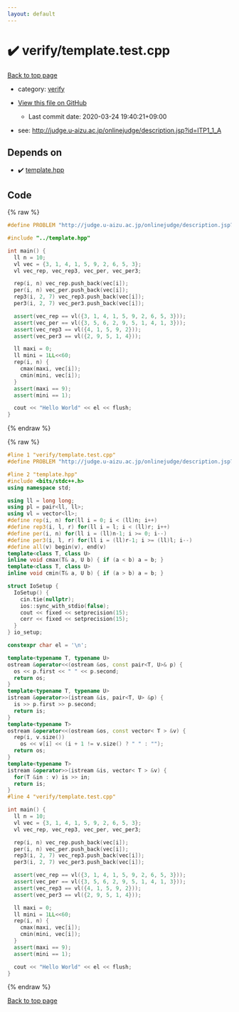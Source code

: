 ```yaml
---
layout: default
---
```


<!-- mathjax config similar to math.stackexchange -->
<script type="text/javascript" async
  src="https://cdnjs.cloudflare.com/ajax/libs/mathjax/2.7.5/MathJax.js?config=TeX-MML-AM_CHTML">
</script>
<script type="text/x-mathjax-config">
  MathJax.Hub.Config({
    TeX: { equationNumbers: { autoNumber: "AMS" }},
    tex2jax: {
      inlineMath: [ ['$','$'] ],
      processEscapes: true
    },
    "HTML-CSS": { matchFontHeight: false },
    displayAlign: "left",
    displayIndent: "2em"
  });
</script>

<script type="text/javascript" src="https://cdnjs.cloudflare.com/ajax/libs/jquery/3.4.1/jquery.min.js"></script>
<script src="https://cdn.jsdelivr.net/npm/jquery-balloon-js@1.1.2/jquery.balloon.min.js" integrity="sha256-ZEYs9VrgAeNuPvs15E39OsyOJaIkXEEt10fzxJ20+2I=" crossorigin="anonymous"></script>
<script type="text/javascript" src="../../assets/js/copy-button.js"></script>
<link rel="stylesheet" href="../../assets/css/copy-button.css" />


# :heavy_check_mark: verify/template.test.cpp

<a href="../../index.html">Back to top page</a>

* category: <a href="../../index.html#e8418d1d706cd73548f9f16f1d55ad6e">verify</a>
* <a href="{{ site.github.repository_url }}/blob/master/verify/template.test.cpp">View this file on GitHub</a>
    - Last commit date: 2020-03-24 19:40:21+09:00


* see: <a href="http://judge.u-aizu.ac.jp/onlinejudge/description.jsp?id=ITP1_1_A">http://judge.u-aizu.ac.jp/onlinejudge/description.jsp?id=ITP1_1_A</a>


## Depends on

* :heavy_check_mark: <a href="../../library/template.hpp.html">template.hpp</a>


## Code

<a id="unbundled"></a>
{% raw %}
```cpp
#define PROBLEM "http://judge.u-aizu.ac.jp/onlinejudge/description.jsp?id=ITP1_1_A"

#include "../template.hpp"

int main() {
  ll n = 10;
  vl vec = {3, 1, 4, 1, 5, 9, 2, 6, 5, 3};
  vl vec_rep, vec_rep3, vec_per, vec_per3;

  rep(i, n) vec_rep.push_back(vec[i]);
  per(i, n) vec_per.push_back(vec[i]);
  rep3(i, 2, 7) vec_rep3.push_back(vec[i]);
  per3(i, 2, 7) vec_per3.push_back(vec[i]);

  assert(vec_rep == vl({3, 1, 4, 1, 5, 9, 2, 6, 5, 3}));
  assert(vec_per == vl({3, 5, 6, 2, 9, 5, 1, 4, 1, 3}));
  assert(vec_rep3 == vl({4, 1, 5, 9, 2}));
  assert(vec_per3 == vl({2, 9, 5, 1, 4}));

  ll maxi = 0;
  ll mini = 1LL<<60;
  rep(i, n) {
    cmax(maxi, vec[i]);
    cmin(mini, vec[i]);
  }
  assert(maxi == 9);
  assert(mini == 1);

  cout << "Hello World" << el << flush;
}

```
{% endraw %}

<a id="bundled"></a>
{% raw %}
```cpp
#line 1 "verify/template.test.cpp"
#define PROBLEM "http://judge.u-aizu.ac.jp/onlinejudge/description.jsp?id=ITP1_1_A"

#line 2 "template.hpp"
#include <bits/stdc++.h>
using namespace std;

using ll = long long;
using pl = pair<ll, ll>;
using vl = vector<ll>;
#define rep(i, n) for(ll i = 0; i < (ll)n; i++)
#define rep3(i, l, r) for(ll i = l; i < (ll)r; i++)
#define per(i, n) for(ll i = (ll)n-1; i >= 0; i--)
#define per3(i, l, r) for(ll i = (ll)r-1; i >= (ll)l; i--)
#define all(v) begin(v), end(v)
template<class T, class U>
inline void cmax(T& a, U b) { if (a < b) a = b; }
template<class T, class U>
inline void cmin(T& a, U b) { if (a > b) a = b; }

struct IoSetup {
  IoSetup() {
    cin.tie(nullptr);
    ios::sync_with_stdio(false);
    cout << fixed << setprecision(15);
    cerr << fixed << setprecision(15);
  }
} io_setup;

constexpr char el = '\n';

template<typename T, typename U>
ostream &operator<<(ostream &os, const pair<T, U>& p) {
  os << p.first << " " << p.second;
  return os;
}
template<typename T, typename U>
istream &operator>>(istream &is, pair<T, U> &p) {
  is >> p.first >> p.second;
  return is;
}
template<typename T>
ostream &operator<<(ostream &os, const vector< T > &v) {
  rep(i, v.size())
    os << v[i] << (i + 1 != v.size() ? " " : "");
  return os;
}
template<typename T>
istream &operator>>(istream &is, vector< T > &v) {
  for(T &in : v) is >> in;
  return is;
}
#line 4 "verify/template.test.cpp"

int main() {
  ll n = 10;
  vl vec = {3, 1, 4, 1, 5, 9, 2, 6, 5, 3};
  vl vec_rep, vec_rep3, vec_per, vec_per3;

  rep(i, n) vec_rep.push_back(vec[i]);
  per(i, n) vec_per.push_back(vec[i]);
  rep3(i, 2, 7) vec_rep3.push_back(vec[i]);
  per3(i, 2, 7) vec_per3.push_back(vec[i]);

  assert(vec_rep == vl({3, 1, 4, 1, 5, 9, 2, 6, 5, 3}));
  assert(vec_per == vl({3, 5, 6, 2, 9, 5, 1, 4, 1, 3}));
  assert(vec_rep3 == vl({4, 1, 5, 9, 2}));
  assert(vec_per3 == vl({2, 9, 5, 1, 4}));

  ll maxi = 0;
  ll mini = 1LL<<60;
  rep(i, n) {
    cmax(maxi, vec[i]);
    cmin(mini, vec[i]);
  }
  assert(maxi == 9);
  assert(mini == 1);

  cout << "Hello World" << el << flush;
}

```
{% endraw %}

<a href="../../index.html">Back to top page</a>

